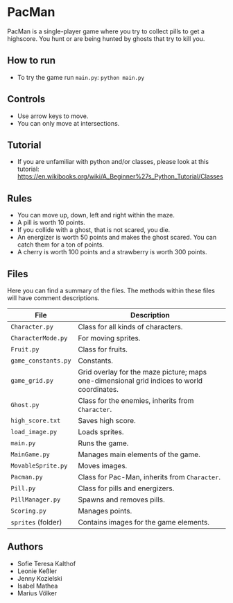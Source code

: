 # PacMan

PacMan is a single-player game where you try to collect pills to get a highscore.
You hunt or are being hunted by ghosts that try to kill you.


## How to run
* To try the game run `main.py`: `python main.py`

## Controls
* Use arrow keys to move.
* You can only move at intersections.

## Tutorial
* If you are unfamiliar with python and/or classes, please look at this tutorial:
https://en.wikibooks.org/wiki/A_Beginner%27s_Python_Tutorial/Classes

## Rules
* You can move up, down, left and right within the maze.
* A pill is worth 10 points.
* If you collide with a ghost, that is not scared, you die.
* An energizer is worth 50 points and makes the ghost scared. You can catch them for a ton of points.
* A cherry is worth 100 points and a strawberry is worth 300 points.

## Files
Here you can find a summary of the files. The methods within these files will have comment descriptions.

| File        | Description                                                                                   |
|-------------|-----------------------------------------------------------------------------------------------|
| `Character.py` | Class for all kinds of characters.                                                           |
| `CharacterMode.py` | For moving sprites.                                                                          |
| `Fruit.py`  | Class for fruits.                                                                            |
| `game_constants.py` | Constants.                                                                                   |
| `game_grid.py` | Grid overlay for the maze picture; maps one-dimensional grid indices to world coordinates.    |
| `Ghost.py`  | Class for the enemies, inherits from `Character`.                                            |
| `high_score.txt` | Saves high score.                                                                             |
| `load_image.py` | Loads sprites.                                                                               |
| `main.py`   | Runs the game.                                                                               |
| `MainGame.py` | Manages main elements of the game.                                                           |
| `MovableSprite.py` | Moves images.                                                                                |
| `Pacman.py` | Class for Pac-Man, inherits from `Character`.                                                |
| `Pill.py`   | Class for pills and energizers.                                                              |
| `PillManager.py` | Spawns and removes pills.                                                                     |
| `Scoring.py` | Manages points.                                                                              |
| `sprites` (folder) | Contains images for the game elements.                                                       |


## Authors
* Sofie Teresa Kalthof
* Leonie Keßler
* Jenny Kozielski
* Isabel Mathea
* Marius Völker